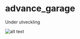 # advance_garage
Under utveckling

![alt text](https://cdn.discordapp.com/attachments/498802842367164428/805535281859264522/Screenshot_2.png)
